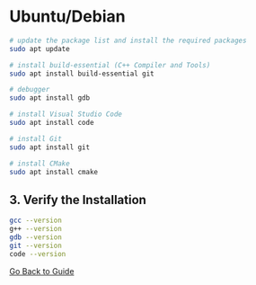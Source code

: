 # Ubuntu/Debian

```bash
# update the package list and install the required packages
sudo apt update

# install build-essential (C++ Compiler and Tools)
sudo apt install build-essential git

# debugger
sudo apt install gdb

# install Visual Studio Code
sudo apt install code

# install Git
sudo apt install git

# install CMake
sudo apt install cmake
```

## 3. Verify the Installation

```bash
gcc --version
g++ --version
gdb --version
git --version
code --version
```

[Go Back to Guide](../Readme.md#installation-guide)